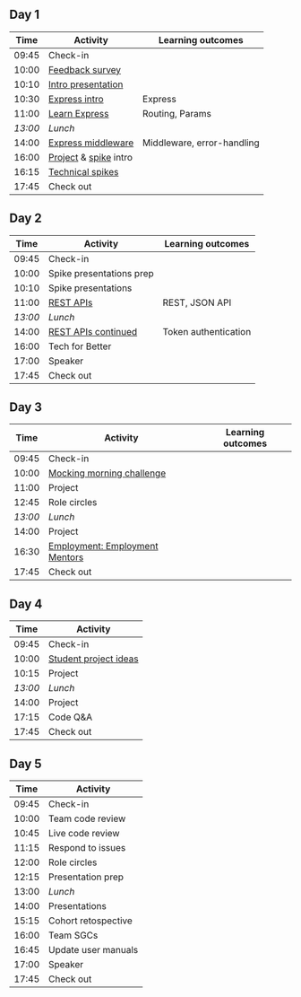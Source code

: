 ## Day 1

| Time    | Activity                                                   | Learning outcomes          |
| ------- | ---------------------------------------------------------- | -------------------------- |
| 09:45   | Check-in                                                   |                            |
| 10:00   | [Feedback survey][survey-10]                               |                            |
| 10:10   | [Intro presentation][intro-20]                             |                            |
| 10:30   | [Express intro][express-intro-30]                          | Express                    |
| 11:00   | [Learn Express][learn-express-120]                         | Routing, Params            |
| _13:00_ | _Lunch_                                                    |                            |
| 14:00   | [Express middleware][express-middleware-120]               | Middleware, error-handling |
| 16:00   | [Project][project-intro-5] & [spike][spike-intro-10] intro |                            |
| 16:15   | [Technical spikes][spike-intro-10]                         |                            |
| 17:45   | Check out                                                  |                            |

[survey-10]: https://airtable.com/shrIKQyPpx4vSUNzC
[intro-20]: https://hackmd.io/@fac/Hkoom7hzP
[express-intro-30]: https://github.com/oliverjam/express-intro
[learn-express-120]: https://github.com/oliverjam/learn-express
[express-middleware-120]: https://github.com/oliverjam/learn-express-middleware
[project-intro-5]: https://founders-and-coders.gitbook.io/coursebook/curriculum/rest-apis/project
[spike-intro-10]: https://founders-and-coders.gitbook.io/coursebook/curriculum/rest-apis/spikes

## Day 2

| Time    | Activity                            | Learning outcomes    |
| ------- | ----------------------------------- | -------------------- |
| 09:45   | Check-in                            |                      |
| 10:00   | Spike presentations prep            |                      |
| 10:10   | Spike presentations                 |                      |
| 11:00   | [REST APIs][rest-api-120]           | REST, JSON API       |
| _13:00_ | _Lunch_                             |                      |
| 14:00   | [REST APIs continued][rest-api-120] | Token authentication |
| 16:00   | Tech for Better                     |                      |
| 17:00   | Speaker                             |                      |
| 17:45   | Check out                           |                      |

[rest-api-120]: https://github.com/oliverjam/learn-rest-apis

## Day 3

| Time    | Activity                                        | Learning outcomes |
| ------- | ----------------------------------------------- | ----------------- |
| 09:45   | Check-in                                        |                   |
| 10:00   | [Mocking morning challenge][mocking-mc-60]      |                   |
| 11:00   | Project                                         |                   |
| 12:45   | Role circles                                    |                   |
| _13:00_ | _Lunch_                                         |                   |
| 14:00   | Project                                         |                   |
| 16:30   | [Employment: Employment Mentors][employment-75] |                   |
| 17:45   | Check out                                       |                   |

[mocking-mc-60]: https://github.com/oliverjam/http-mocking-challenge
[employment-75]: https://hackmd.io/@fac/Hy1OHLfXv#/

## Day 4

| Time    | Activity                             |
| ------- | ------------------------------------ |
| 09:45   | Check-in                             |
| 10:00   | [Student project ideas][sp-ideas-15] |
| 10:15   | Project                              |
| _13:00_ | _Lunch_                              |
| 14:00   | Project                              |
| 17:15   | Code Q&A                             |
| 17:45   | Check out                            |

[sp-ideas-15]: https://github.com/fac20/student-project-ideas

## Day 5

| Time  | Activity            |
| ----- | ------------------- |
| 09:45 | Check-in            |
| 10:00 | Team code review    |
| 10:45 | Live code review    |
| 11:15 | Respond to issues   |
| 12:00 | Role circles        |
| 12:15 | Presentation prep   |
| 13:00 | _Lunch_             |
| 14:00 | Presentations       |
| 15:15 | Cohort retospective |
| 16:00 | Team SGCs           |
| 16:45 | Update user manuals |
| 17:00 | Speaker             |
| 17:45 | Check out           |
